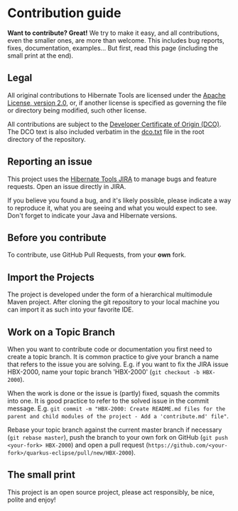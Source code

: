<!--
  ~ Copyright 2010 - 2025 Red Hat, Inc.
  ~
  ~ Licensed under the Apache License, Version 2.0 (the "License");
  ~ you may not use this file except in compliance with the License.
  ~ You may obtain a copy of the License at
  ~
  ~     http://www.apache.org/licenses/LICENSE-2.0
  ~
  ~ Unless required by applicable law or agreed to in writing, software
  ~ distributed under the License is distributed on an "AS IS" basis,
  ~ WITHOUT WARRANTIES OR CONDITIONS OF ANY KIND, either express or implied.
  ~ See the License for the specific language governing permissions and
  ~ limitations under the License.
  -->

# Contribution guide

**Want to contribute? Great!** 
We try to make it easy, and all contributions, even the smaller ones, are more than welcome.
This includes bug reports, fixes, documentation, examples... 
But first, read this page (including the small print at the end).

## Legal

All original contributions to Hibernate Tools are licensed under the
[Apache License, version 2.0](https://www.apache.org/licenses/LICENSE-2.0), or, if another license is specified as governing the file or directory being
modified, such other license.

All contributions are subject to the [Developer Certificate of Origin (DCO)](https://developercertificate.org/).
The DCO text is also included verbatim in the [dco.txt](./dco.txt) file in the root directory of the repository.

## Reporting an issue

This project uses the [Hibernate Tools JIRA](https://hibernate.atlassian.net/projects/HBX/summary) to manage bugs and feature requests. Open an issue directly in JIRA.

If you believe you found a bug, and it's likely possible, please indicate a way to reproduce it, what you are seeing and what you would expect to see.
Don't forget to indicate your Java and Hibernate versions. 

## Before you contribute

To contribute, use GitHub Pull Requests, from your **own** fork.

## Import the Projects

The project is developed under the form of a hierarchical multimodule Maven project. 
After cloning the git repository to your local machine you can import it as such into 
your favorite IDE.

## Work on a Topic Branch

When you want to contribute code or documentation you first need to create a topic branch. It is common practice to give your branch a name that refers to the issue you are solving. E.g. if you want to fix the JIRA issue HBX-2000, name your topic branch 'HBX-2000' (`git checkout -b HBX-2000`). 

When the work is done or the issue is (partly) fixed, squash the commits into one. It is good practice to refer to the solved issue in the commit message. E.g. `git commit -m "HBX-2000: Create README.md files for the parent and child modules of the project - Add a 'contribute.md' file"`. 

Rebase your topic branch against the current master branch if necessary (`git rebase master`), push the branch to your own fork on GitHub (`git push <your-fork> HBX-2000`) and open a pull request (`https://github.com/<your-fork>/quarkus-eclipse/pull/new/HBX-2000`).

## The small print

This project is an open source project, please act responsibly, be nice, polite and enjoy!